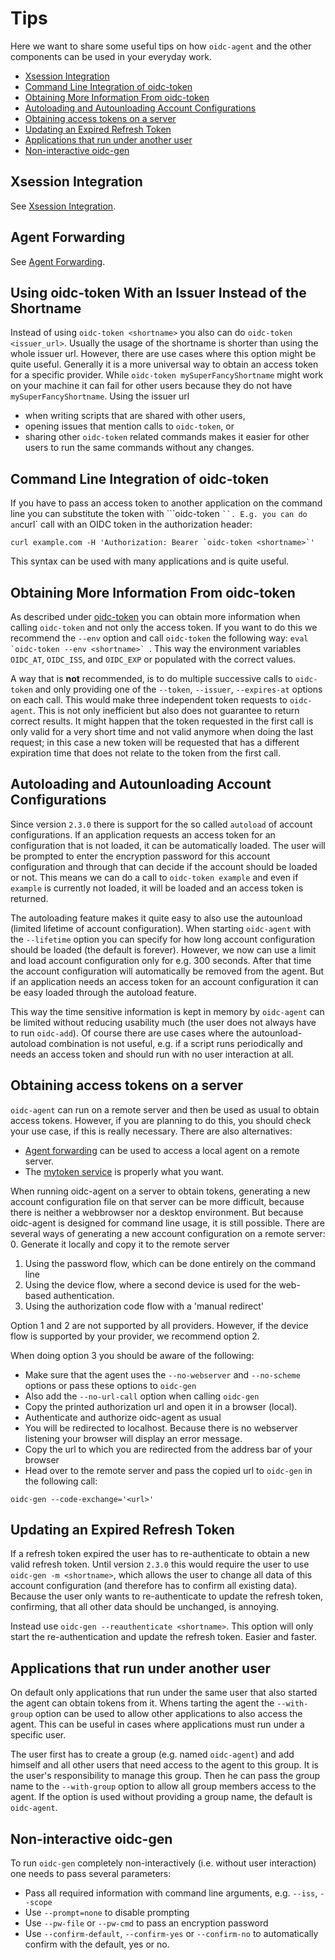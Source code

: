 # Tips
Here we want to share some useful tips on how `oidc-agent` and the other
components can be used in your everyday work.

* [Xsession Integration](#xsession-integration)
* [Command Line Integration of oidc-token](#command-line-integration-of-oidc-token)
* [Obtaining More Information From oidc-token](#obtaining-more-information-from-oidc-token)
* [Autoloading and Autounloading Account Configurations](#autoloading-and-autounloading-account-configurations)
* [Obtaining access tokens on a server](#obtaining-access-tokens-on-a-server)
* [Updating an Expired Refresh Token](#updating-an-expired-refresh-token)
* [Applications that run under another user](#applications-that-run-under-another-user)
* [Non-interactive oidc-gen](#non-interactive-oidc-gen)

## Xsession Integration
See [Xsession Integration](configuration/integration.md#xsession-integration).

## Agent Forwarding
See [Agent Forwarding](configuration/forwarding.md).

## Using oidc-token With an Issuer Instead of the Shortname
Instead of using `oidc-token <shortname>` you also can do `oidc-token
<issuer_url>`. Usually the usage of the shortname is shorter than using the
whole issuer url. However, there are use cases where this option might be quite
useful. Generally it is a more universal way to obtain an access token for a
specific provider. While `oidc-token mySuperFancyShortname` might work on
your machine it can fail for other users because they do not have
`mySuperFancyShortname`. Using the issuer url
- when writing scripts that are shared with other users,
- opening issues that mention calls to `oidc-token`, or
- sharing other `oidc-token` related commands
makes it easier for other users to run the same commands without any changes.

## Command Line Integration of oidc-token
If you have to pass an access token to another application on the command line
you can substitute the token with ```oidc-token <shortname>` ``. E.g.
you can do an `curl` call with an OIDC token in the authorization header:
```
curl example.com -H 'Authorization: Bearer `oidc-token <shortname>`'
```
This syntax can be used with many applications and is quite useful.

## Obtaining More Information From oidc-token
As described under
[oidc-token](oidc-token/options.md#information-available-from-oidc-token) you can obtain
more information when calling `oidc-token` and not only the access token. If
you want to do this we recommend the `--env` option and call
`oidc-token` the following way: ``eval `oidc-token --env <shortname>` ``.
This way the environment variables `OIDC_AT`, `OIDC_ISS`, and
`OIDC_EXP` or populated with the correct values.

A way that is **not** recommended, is to do multiple successive calls to `oidc-token` and only providing one of the `--token`, `--issuer`, `--expires-at` options on each call.
This would make three independent token
requests to `oidc-agent`. This is not only inefficient but also does not
guarantee to
return correct results. It might happen that the token requested in the first
call is only valid for a very short time and not valid anymore when doing the
last request; in this case a new token will be requested that has a different
expiration time that does not relate to the token from the first call.

## Autoloading and Autounloading Account Configurations
Since version `2.3.0` there is support for the so called `autoload` of
account configurations. If an application requests an access token for an
configuration that is not loaded, it can be automatically loaded. The user will
be prompted to enter the encryption password for this account configuration and
through that can decide if the account should be loaded or not. This means we
can do a call to `oidc-token example` and even if `example` is currently
not loaded, it will be loaded and an access token is returned.

The autoloading feature makes it quite easy to also use the autounload (limited
lifetime of account configuration). When starting `oidc-agent` with the
`--lifetime` option you can specify for how long account configuration
should be loaded (the default is forever). However, we now can use a limit and
load account configuration only for e.g. 300 seconds. After that time the
account configuration will automatically be removed from the agent. But if an
application needs an access token for an account configuration it can be easy
loaded through the autoload feature.

This way the time sensitive information is kept in memory by `oidc-agent`
can be limited without reducing usability much (the user does not always have to
run `oidc-add`). Of course there are use cases where the autounload-autoload
combination is not useful, e.g. if a script runs periodically and needs an
access token and should run with no user interaction at all.

## Obtaining access tokens on a server
`oidc-agent` can run on a remote server and then be used as usual to obtain
access tokens. However, if you are planning to do
this, you should check your use case, if this is really necessary. There are
also alternatives:
- [Agent forwarding](configuration/forwarding.md) can be used to access a local agent
on a remote server.
- The [mytoken service](https://github.com/oidc-mytoken/server) is properly what
    you want.

When running oidc-agent on a server to obtain tokens, generating a new account
configuration file on that server can be more
difficult, because there is neither a webbrowser nor a desktop environment. But
because oidc-agent is designed for command line usage, it is still possible.
There are several ways of generating a new account configuration on a remote
server:
0. Generate it locally and copy it to the remote server
1. Using the password flow, which can be done entirely on the command line
2. Using the device flow, where a second device is used for the web-based
   authentication.
3. Using the authorization code flow with a 'manual redirect'

Option 1 and 2 are not supported by all providers. However, if the device flow
is supported by your provider, we recommend option 2.

When doing option 3 you should be aware of the following:
- Make sure that the agent uses the `--no-webserver` and `--no-scheme` options
or pass these options to `oidc-gen`
- Also add the `--no-url-call` option when calling `oidc-gen`
- Copy the printed authorization url and open it in a browser (local).
- Authenticate and authorize oidc-agent as usual
- You will be redirected to localhost. Because there is no webserver listening
your browser will display an error message.
- Copy the url to which you are redirected from the address bar of your browser
- Head over to the remote server and pass the copied url to `oidc-gen` in the
following call:
```
oidc-gen --code-exchange='<url>'
```

## Updating an Expired Refresh Token
If a refresh token expired the user has to re-authenticate to obtain a new valid
refresh token. Until version `2.3.0` this would require the user to use
`oidc-gen -m <shortname>`, which allows the user to change all data of
this account configuration (and therefore has to confirm all existing data).
Because the user only wants to re-authenticate to update the refresh token,
confirming, that all other data should be unchanged, is annoying.

Instead use
`oidc-gen --reauthenticate <shortname>`. This option will only start the
re-authentication and update the refresh token. Easier and faster.

## Applications that run under another user
On default only applications that run under the same user that also started the
agent can obtain tokens from it. Whens tarting the agent the `--with-group` option can be used to
allow other applications to also access the agent. This can be useful in cases where
applications must run under a specific user.

The user first has to create a
group (e.g. named `oidc-agent`) and add himself and all other users that need
access to the agent to this group. It is the user's responsibility to manage
this group. Then he can pass the group name to the `--with-group` option to
allow all group members access to the agent. If the option is used without
providing a group name, the default is `oidc-agent`.

## Non-interactive oidc-gen
To run `oidc-gen` completely non-interactively (i.e. without user interaction)
one needs to pass several parameters:
- Pass all required information with command line arguments, e.g. `--iss`,
    `--scope`
- Use `--prompt=none` to disable prompting
- Use `--pw-file` or `--pw-cmd` to pass an encryption password
- Use `--confirm-default`, `--confirm-yes` or `--confirm-no` to automatically confirm with the default, yes or no.
